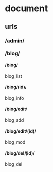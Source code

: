 # document

## urls
### /admin/

### /blog/
#### /blog/
blog_list
#### /blog/(id)/
blog_info
#### /blog/edit/
blog_add
#### /blog/edit/(id)/
blog_mod
#### /blog/del/(id)/
blog_del
